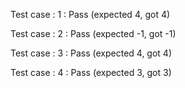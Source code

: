 



Test case : 1 : Pass
 (expected 4, got 4)

Test case : 2 : Pass
 (expected -1, got -1)

Test case : 3 : Pass
 (expected 4, got 4)

Test case : 4 : Pass
 (expected 3, got 3)
